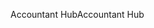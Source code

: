 <span data-ttu-id="64897-101">Accountant Hub</span><span class="sxs-lookup"><span data-stu-id="64897-101">Accountant Hub</span></span>
